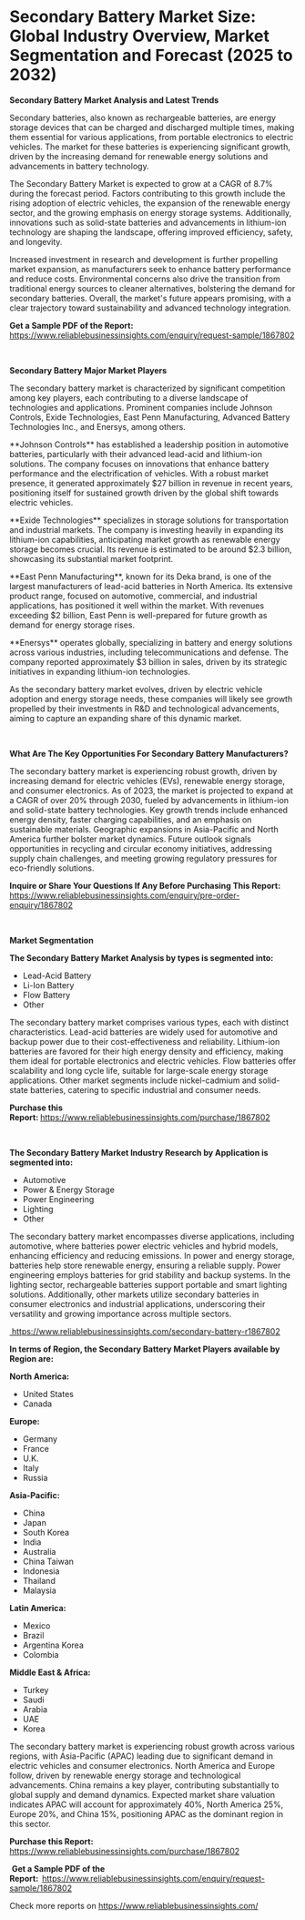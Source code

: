 <p><h1>Secondary Battery Market Size: Global Industry Overview, Market Segmentation and Forecast (2025 to 2032)</h1></p><p><strong>Secondary Battery Market Analysis and Latest Trends</strong></p>
<p><p>Secondary batteries, also known as rechargeable batteries, are energy storage devices that can be charged and discharged multiple times, making them essential for various applications, from portable electronics to electric vehicles. The market for these batteries is experiencing significant growth, driven by the increasing demand for renewable energy solutions and advancements in battery technology.</p><p>The Secondary Battery Market is expected to grow at a CAGR of 8.7% during the forecast period. Factors contributing to this growth include the rising adoption of electric vehicles, the expansion of the renewable energy sector, and the growing emphasis on energy storage systems. Additionally, innovations such as solid-state batteries and advancements in lithium-ion technology are shaping the landscape, offering improved efficiency, safety, and longevity.</p><p>Increased investment in research and development is further propelling market expansion, as manufacturers seek to enhance battery performance and reduce costs. Environmental concerns also drive the transition from traditional energy sources to cleaner alternatives, bolstering the demand for secondary batteries. Overall, the market's future appears promising, with a clear trajectory toward sustainability and advanced technology integration.</p></p>
<p><strong>Get a Sample PDF of the Report:&nbsp;</strong> <a href="https://www.reliablebusinessinsights.com/enquiry/request-sample/1867802?utm_campaign=3043&utm_medium=2&utm_source=Github&utm_content=ia&utm_term=07042025&utm_id=secondary-battery">https://www.reliablebusinessinsights.com/enquiry/request-sample/1867802</a></p>
<p>&nbsp;</p>
<p><strong>Secondary Battery Major Market Players</strong></p>
<p><p>The secondary battery market is characterized by significant competition among key players, each contributing to a diverse landscape of technologies and applications. Prominent companies include Johnson Controls, Exide Technologies, East Penn Manufacturing, Advanced Battery Technologies Inc., and Enersys, among others.</p><p>**Johnson Controls** has established a leadership position in automotive batteries, particularly with their advanced lead-acid and lithium-ion solutions. The company focuses on innovations that enhance battery performance and the electrification of vehicles. With a robust market presence, it generated approximately $27 billion in revenue in recent years, positioning itself for sustained growth driven by the global shift towards electric vehicles.</p><p>**Exide Technologies** specializes in storage solutions for transportation and industrial markets. The company is investing heavily in expanding its lithium-ion capabilities, anticipating market growth as renewable energy storage becomes crucial. Its revenue is estimated to be around $2.3 billion, showcasing its substantial market footprint.</p><p>**East Penn Manufacturing**, known for its Deka brand, is one of the largest manufacturers of lead-acid batteries in North America. Its extensive product range, focused on automotive, commercial, and industrial applications, has positioned it well within the market. With revenues exceeding $2 billion, East Penn is well-prepared for future growth as demand for energy storage rises.</p><p>**Enersys** operates globally, specializing in battery and energy solutions across various industries, including telecommunications and defense. The company reported approximately $3 billion in sales, driven by its strategic initiatives in expanding lithium-ion technologies.</p><p>As the secondary battery market evolves, driven by electric vehicle adoption and energy storage needs, these companies will likely see growth propelled by their investments in R&D and technological advancements, aiming to capture an expanding share of this dynamic market.</p></p>
<p>&nbsp;</p>
<p><strong>What Are The Key Opportunities For Secondary Battery Manufacturers?</strong></p>
<p><p>The secondary battery market is experiencing robust growth, driven by increasing demand for electric vehicles (EVs), renewable energy storage, and consumer electronics. As of 2023, the market is projected to expand at a CAGR of over 20% through 2030, fueled by advancements in lithium-ion and solid-state battery technologies. Key growth trends include enhanced energy density, faster charging capabilities, and an emphasis on sustainable materials. Geographic expansions in Asia-Pacific and North America further bolster market dynamics. Future outlook signals opportunities in recycling and circular economy initiatives, addressing supply chain challenges, and meeting growing regulatory pressures for eco-friendly solutions.</p></p>
<p><strong>Inquire or Share Your Questions If Any Before Purchasing This Report:</strong> <a href="https://www.reliablebusinessinsights.com/enquiry/pre-order-enquiry/1867802?utm_campaign=3043&utm_medium=2&utm_source=Github&utm_content=ia&utm_term=07042025&utm_id=secondary-battery">https://www.reliablebusinessinsights.com/enquiry/pre-order-enquiry/1867802</a></p>
<p>&nbsp;</p>
<p><strong>Market Segmentation</strong></p>
<p><strong>The Secondary Battery Market Analysis by types is segmented into:</strong></p>
<p><ul><li>Lead-Acid Battery</li><li>Li-Ion Battery</li><li>Flow Battery</li><li>Other</li></ul></p>
<p><p>The secondary battery market comprises various types, each with distinct characteristics. Lead-acid batteries are widely used for automotive and backup power due to their cost-effectiveness and reliability. Lithium-ion batteries are favored for their high energy density and efficiency, making them ideal for portable electronics and electric vehicles. Flow batteries offer scalability and long cycle life, suitable for large-scale energy storage applications. Other market segments include nickel-cadmium and solid-state batteries, catering to specific industrial and consumer needs.</p></p>
<p><strong>Purchase this Report:&nbsp;</strong><a href="https://www.reliablebusinessinsights.com/purchase/1867802?utm_campaign=3043&utm_medium=2&utm_source=Github&utm_content=ia&utm_term=07042025&utm_id=secondary-battery">https://www.reliablebusinessinsights.com/purchase/1867802</a></p>
<p>&nbsp;</p>
<p><strong>The Secondary Battery Market Industry Research by Application is segmented into:</strong></p>
<p><ul><li>Automotive</li><li>Power & Energy Storage</li><li>Power Engineering</li><li>Lighting</li><li>Other</li></ul></p>
<p><p>The secondary battery market encompasses diverse applications, including automotive, where batteries power electric vehicles and hybrid models, enhancing efficiency and reducing emissions. In power and energy storage, batteries help store renewable energy, ensuring a reliable supply. Power engineering employs batteries for grid stability and backup systems. In the lighting sector, rechargeable batteries support portable and smart lighting solutions. Additionally, other markets utilize secondary batteries in consumer electronics and industrial applications, underscoring their versatility and growing importance across multiple sectors.</p></p>
<p><a href="https://www.reliablebusinessinsights.com/secondary-battery-r1867802?utm_campaign=3043&utm_medium=2&utm_source=Github&utm_content=ia&utm_term=07042025&utm_id=secondary-battery">&nbsp;https://www.reliablebusinessinsights.com/secondary-battery-r1867802</a></p>
<p><strong>In terms of Region, the Secondary Battery Market Players available by Region are:</strong></p>
<p>
    <p> <strong> North America: </strong>
        <ul>
            <li>United States</li>
            <li>Canada</li>
        </ul>
        </p> 
    <p> <strong> Europe: </strong>
        <ul>
            <li>Germany</li>
            <li>France</li>
            <li>U.K.</li>
            <li>Italy</li>
            <li>Russia</li>
        </ul>
        </p> 
    <p> <strong> Asia-Pacific: </strong>
        <ul>
            <li>China</li>
            <li>Japan</li>
            <li>South Korea</li>
            <li>India</li>
            <li>Australia</li>
            <li>China Taiwan</li>
            <li>Indonesia</li>
            <li>Thailand</li>
            <li>Malaysia</li>
        </ul>
        </p> 
    <p> <strong> Latin America: </strong>
        <ul>
            <li>Mexico</li>
            <li>Brazil</li>
            <li>Argentina Korea</li>
            <li>Colombia</li>
        </ul>
        </p> 
    <p> <strong> Middle East & Africa: </strong>
        <ul>
            <li>Turkey</li>
            <li>Saudi</li>
            <li>Arabia</li>
            <li>UAE</li>
            <li>Korea</li>
        </ul>
    </p>
    </p>
<p><p>The secondary battery market is experiencing robust growth across various regions, with Asia-Pacific (APAC) leading due to significant demand in electric vehicles and consumer electronics. North America and Europe follow, driven by renewable energy storage and technological advancements. China remains a key player, contributing substantially to global supply and demand dynamics. Expected market share valuation indicates APAC will account for approximately 40%, North America 25%, Europe 20%, and China 15%, positioning APAC as the dominant region in this sector.</p></p>
<p><strong>Purchase this Report: </strong><a href="https://www.reliablebusinessinsights.com/purchase/1867802?utm_campaign=3043&utm_medium=2&utm_source=Github&utm_content=ia&utm_term=07042025&utm_id=secondary-battery">https://www.reliablebusinessinsights.com/purchase/1867802</a></p>
<p>&nbsp;<strong>Get a Sample PDF of the Report:&nbsp;&nbsp;</strong><a href="https://www.reliablebusinessinsights.com/enquiry/request-sample/1867802?utm_campaign=3043&utm_medium=2&utm_source=Github&utm_content=ia&utm_term=07042025&utm_id=secondary-battery">https://www.reliablebusinessinsights.com/enquiry/request-sample/1867802</a></p>
<p><strong></strong></p>
<p>Check more reports on <a href="https://www.reliablebusinessinsights.com/?utm_campaign=3043&utm_medium=2&utm_source=Github&utm_content=ia&utm_term=07042025&utm_id=secondary-battery">https://www.reliablebusinessinsights.com/</a></p>
